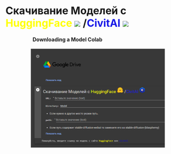 # Скачивание Моделей с <font color="yellow">HuggingFace</font> <img src='https://huggingface.co/front/assets/huggingface_logo-noborder.svg' height="35"/> /<font color="#1818e7">CivitAI</font> <img src='https://cdn.discordapp.com/role-icons/1052970367741866065/e4b3e6864c8a68594f94c7c3c928241d.webp?size=128&quality=lossless' height="35"/>
<center><b>&nbsp;&nbsp;&nbsp;&nbsp;&nbsp;&nbsp;&nbsp;&nbsp;&nbsp;&nbsp;&nbsp;&nbsp;&nbsp;&nbsp;&nbsp;
Downloading a Model Colab 
&nbsp;&nbsp;&nbsp;&nbsp;&nbsp;&nbsp;&nbsp;&nbsp;&nbsp;&nbsp;&nbsp;&nbsp;&nbsp;&nbsp;&nbsp;&nbsp;&nbsp;&nbsp;&nbsp;&nbsp;&nbsp;
&nbsp;&nbsp;&nbsp;&nbsp;&nbsp;&nbsp;&nbsp;&nbsp;&nbsp;&nbsp;&nbsp;&nbsp;&nbsp;&nbsp;&nbsp;&nbsp;&nbsp;&nbsp;&nbsp;&nbsp;&nbsp;
&nbsp;&nbsp;&nbsp;&nbsp;&nbsp;&nbsp;&nbsp;&nbsp;&nbsp;&nbsp;&nbsp;&nbsp;&nbsp;&nbsp;&nbsp;&nbsp;&nbsp;&nbsp;&nbsp;&nbsp;&nbsp;
&nbsp;&nbsp;&nbsp;&nbsp;&nbsp;&nbsp;&nbsp;&nbsp;&nbsp;&nbsp;&nbsp;&nbsp;&nbsp;&nbsp;&nbsp;&nbsp;&nbsp;&nbsp;&nbsp;&nbsp;&nbsp;
&nbsp;&nbsp;&nbsp;&nbsp;&nbsp;&nbsp;&nbsp;&nbsp;&nbsp;&nbsp;&nbsp;&nbsp;&nbsp;&nbsp;&nbsp;&nbsp;&nbsp;&nbsp;&nbsp;&nbsp;&nbsp;
<a href="[https://colab.research.google.com/github/Toshik-One/Downloading_a_Model/blob/main/Downloading_a_Model.ipynb"><img src='https://github.com/Toshik-One/Downloading_a_Model/blob/main/files/1.png'>
